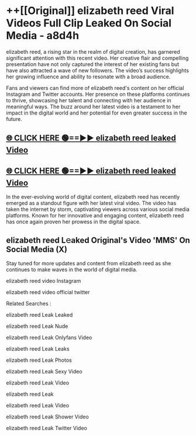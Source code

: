 # ++[[Original]] elizabeth reed Viral Videos Full Clip Leaked On Social Media - a8d4h<br>

elizabeth reed, a rising star in the realm of digital creation, has garnered significant attention with this recent video. Her creative flair and compelling presentation have not only captured the interest of her existing fans but have also attracted a wave of new followers. The video’s success highlights her growing influence and ability to resonate with a broad audience.

Fans and viewers can find more of elizabeth reed's content on her official Instagram and Twitter accounts. Her presence on these platforms continues to thrive, showcasing her talent and connecting with her audience in meaningful ways. The buzz around her latest video is a testament to her impact in the digital world and her potential for even greater success in the future.


## [🌐 CLICK HERE 🟢==►► elizabeth reed leaked Video ](https://onlyclips.site?title=elizabeth_reed&ref=git)

## [🌐 CLICK HERE 🟢==►► elizabeth reed leaked Video ](https://onlyclips.site?title=elizabeth_reed&ref=git)


In the ever-evolving world of digital content, elizabeth reed has recently emerged as a standout figure with her latest viral video. The video has taken the internet by storm, captivating viewers across various social media platforms. Known for her innovative and engaging content, elizabeth reed has once again proven her prowess in the digital space.



## elizabeth reed L𝚎aked Original's Video 'MMS' On Social Media (X)


Stay tuned for more updates and content from elizabeth reed as she continues to make waves in the world of digital media.

elizabeth reed video Instagram

elizabeth reed video official twitter


Related Searches :

elizabeth reed Leak Leaked

elizabeth reed Leak Nude

elizabeth reed Leak Onlyfans Video

elizabeth reed Leak Leaks

elizabeth reed Leak Photos

elizabeth reed Leak Sexy Video

elizabeth reed Leak Video

elizabeth reed Leak

elizabeth reed Leak Video

elizabeth reed Leak Shower Video

elizabeth reed Leak Twitter Video

